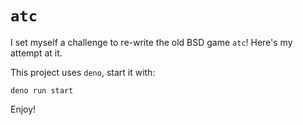 # `atc`

I set myself a challenge to re-write the old BSD game `atc`! Here's my attempt at it.

This project uses `deno`, start it with:

```shell
deno run start
```

Enjoy!
